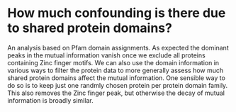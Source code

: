 # How much confounding is there due to shared protein domains?

An analysis based on Pfam domain assignments. As expected the dominant peaks in the mutual information vanish once we exclude all proteins containing Zinc finger motifs. We can also use the domain information in various ways to filter the protein data to more generally assess how much shared protein domains affect the mutual information. One sensible way to do so is to keep just one randmly chosen protein per protein domain family. This also removes the Zinc finger peak, but otherwise the decay of mutual information is broadly similar. 
